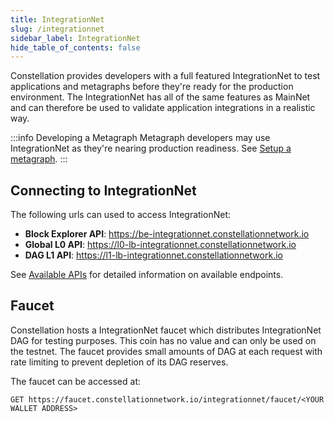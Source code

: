 ```yaml
---
title: IntegrationNet
slug: /integrationnet
sidebar_label: IntegrationNet
hide_table_of_contents: false
---
```

<intro-end />

Constellation provides developers with a full featured IntegrationNet to test applications and metagraphs before they're ready for the production environment. 
The IntegrationNet has all of the same features as MainNet and can therefore be used to validate application integrations in a realistic way. 

:::info Developing a Metagraph
Metagraph developers may use IntegrationNet as they're nearing production readiness. See [Setup a metagraph](/sdk/guides/setup-a-metagraph/overview).
:::

## Connecting to IntegrationNet
The following urls can used to access IntegrationNet: 
- __Block Explorer API__: https://be-integrationnet.constellationnetwork.io
- __Global L0 API__: https://l0-lb-integrationnet.constellationnetwork.io
- __DAG L1 API__: https://l1-lb-integrationnet.constellationnetwork.io

See [Available APIs](/hypergraph/global-apis) for detailed information on available endpoints. 

## Faucet
Constellation hosts a IntegrationNet faucet which distributes IntegrationNet DAG for testing purposes. This coin has no value and can only be used on the testnet. The faucet provides small amounts of DAG at each request with rate limiting to prevent depletion of its DAG reserves. 

The faucet can be accessed at:
```
GET https://faucet.constellationnetwork.io/integrationnet/faucet/<YOUR WALLET ADDRESS>
